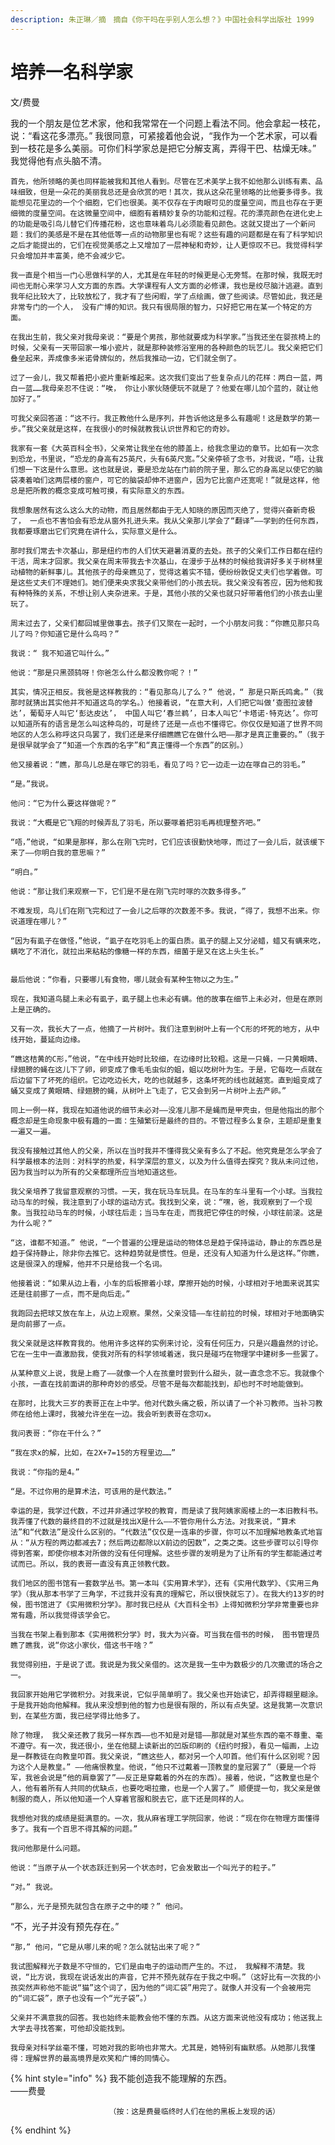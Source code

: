 ```yaml
---
description: 朱正琳／摘　摘自《你干吗在乎别人怎么想？》中国社会科学出版社 1999
---
```


# 培养一名科学家



文/费曼

我的一个朋友是位艺术家，他和我常常在一个问题上看法不同。他会拿起一枝花，说：“看这花多漂亮。” 我很同意，可紧接着他会说，“我作为一个艺术家，可以看到一枝花是多么美丽。可你们科学家总是把它分解支离，弄得干巴、枯燥无味。” 我觉得他有点头脑不清。  
  
    首先，他所领略的美也同样能被我和其他人看到。尽管在艺术美学上我不如他那么训练有素、品味细致，但是一朵花的美丽我总还是会欣赏的吧！其次，我从这朵花里领略的比他要多得多。我能想见花里边的一个个细胞，它们也很美。美不仅存在于肉眼可见的度量空间，而且也存在于更细微的度量空间。在这微量空间中，细胞有着精妙复杂的功能和过程。花的漂亮颜色在进化史上的功能是吸引鸟儿替它们传播花粉，这也意味着鸟儿必须能看见颜色。这就又提出了一个新问题：我们的美感是不是在其他低等一点的动物那里也有呢？这些有趣的问题都是在有了科学知识之后才能提出的，它们在视觉美感之上又增加了一层神秘和奇妙，让人更惊叹不已。我觉得科学只会增加并丰富美，绝不会减少它。  
  
    我一直是个相当一门心思做科学的人，尤其是在年轻的时候更是心无旁骛。在那时候，我既无时间也无耐心来学习人文方面的东西。大学课程有人文方面的必修课，我也是绞尽脑汁逃避。直到我年纪比较大了，比较放松了，我才有了些闲暇，学了点绘画，做了些阅读。尽管如此，我还是非常专门的一个人， 没有广博的知识。我只有很局限的智力，只好把它用在某一个特定的方面。  
  
    在我出生前，我父亲对我母亲说：“要是个男孩，那他就要成为科学家。”当我还坐在婴孩椅上的时候，父亲有一天带回家一堆小瓷片，就是那种装修浴室用的各种颜色的玩艺儿。我父亲把它们叠垒起来，弄成像多米诺骨牌似的，然后我推动一边，它们就全倒了。  
  
    过了一会儿，我又帮着把小瓷片重新堆起来。这次我们变出了些复杂点儿的花样：两白一蓝，两白一蓝……我母亲忍不住说：“唉， 你让小家伙随便玩不就是了？他爱在哪儿加个蓝的，就让他加好了。”  
  
    可我父亲回答道：“这不行。我正教他什么是序列，并告诉他这是多么有趣呢！这是数学的第一步。”我父亲就是这样，在我很小的时候就教我认识世界和它的奇妙。  
  
    我家有一套《大英百科全书》，父亲常让我坐在他的膝盖上，给我念里边的章节。比如有一次念到恐龙，书里说，“恐龙的身高有25英尺，头有6英尺宽。”父亲停顿了念书，对我说，“唔，让我们想一下这是什么意思。这也就是说，要是恐龙站在门前的院子里，那么它的身高足以使它的脑袋凑着咱们这两层楼的窗户，可它的脑袋却伸不进窗户，因为它比窗户还宽呢！”就是这样，他总是把所教的概念变成可触可摸，有实际意义的东西。  
  
    我想象居然有这么这么大的动物，而且居然都由于无人知晓的原因而灭绝了，觉得兴奋新奇极了， 一点也不害怕会有恐龙从窗外扎进头来。我从父亲那儿学会了“翻译”——学到的任何东西，我都要琢磨出它们究竟在讲什么，实际意义是什么。  
  
    那时我们常去卡次基山，那是纽约市的人们伏天避暑消夏的去处。孩子的父亲们工作日都在纽约干活，周末才回家。我父亲在周末带我去卡次基山，在漫步于丛林的时候给我讲好多关于树林里动植物的新鲜事儿。其他孩子的母亲瞧见了，觉得这着实不错，便纷纷敦促丈夫们也学着做。可是这些丈夫们不理她们。她们便来央求我父亲带他们的小孩去玩。我父亲没有答应，因为他和我有种特殊的关系，不想让别人夹杂进来。于是，其他小孩的父亲也就只好带着他们的小孩去山里玩了。  
  
    周末过去了，父亲们都回城里做事去。孩子们又聚在一起时，一个小朋友问我：“你瞧见那只鸟儿了吗？你知道它是什么鸟吗？”  
  
    我说：“ 我不知道它叫什么。”  
  
    他说：“那是只黑颈鸫呀！你爸怎么什么都没教你呢？！”  
  
    其实，情况正相反。我爸是这样教我的：“看见那鸟儿了么？” 他说，“ 那是只斯氏鸣禽。”（我那时就猜出其实他并不知道这鸟的学名。）他接着说，“在意大利，人们把它叫做‘查图拉波替达’，葡萄牙人叫它‘彭达皮达’， 中国人叫它‘春兰鹈’，日本人叫它‘卡塔诺·特克达’。你可以知道所有的语言是怎么叫这种鸟的，可是终了还是一点也不懂得它。你仅仅是知道了世界不同地区的人怎么称呼这只鸟罢了，我们还是来仔细瞧瞧它在做什么吧——那才是真正重要的。”（我于是很早就学会了“知道一个东西的名字”和“真正懂得一个东西”的区别。）  
  
    他又接着说：“瞧，那鸟儿总是在啄它的羽毛，看见了吗？它一边走一边在啄自己的羽毛。”  
  
    “是。”我说。  
  
    他问：“它为什么要这样做呢？”  
  
    我说：“大概是它飞翔的时候弄乱了羽毛，所以要啄着把羽毛再梳理整齐吧。”  
  
    “唔，”他说，“如果是那样，那么在刚飞完时，它们应该很勤快地啄，而过了一会儿后，就该缓下来了——你明白我的意思嘛？”  
  
    “明白。”  
  
    他说：“那让我们来观察一下，它们是不是在刚飞完时啄的次数多得多。”  
  
    不难发现，鸟儿们在刚飞完和过了一会儿之后啄的次数差不多。我说，“得了，我想不出来。你说道理在哪儿？”  
  
    “因为有虱子在做怪，”他说，“虱子在吃羽毛上的蛋白质。虱子的腿上又分泌蜡，蜡又有螨来吃，螨吃了不消化，就拉出来粘粘的像糖一样的东西，细菌于是又在这上头生长。”  
     
  
    最后他说：“你看，只要哪儿有食物，哪儿就会有某种生物以之为生。”     
  
    现在，我知道鸟腿上未必有虱子，虱子腿上也未必有螨。他的故事在细节上未必对，但是在原则上是正确的。  
  
    又有一次，我长大了一点，他摘了一片树叶。我们注意到树叶上有一个C形的坏死的地方，从中线开始，蔓延向边缘。     
  
    “瞧这桔黄的C形，”他说，“在中线开始时比较细，在边缘时比较粗。这是一只蝇，一只黄眼睛、绿翅膀的蝇在这儿下了卵，卵变成了像毛毛虫似的蛆，蛆以吃树叶为生。于是，它每吃一点就在后边留下了坏死的组织。它边吃边长大，吃的也就越多，这条坏死的线也就越宽。直到蛆变成了蛹又变成了黄眼睛、绿翅膀的蝇，从树叶上飞走了，它又会到另一片树叶上去产卵。”  
  
    同上一例一样，我现在知道他说的细节未必对——没准儿那不是蝇而是甲壳虫，但是他指出的那个概念却是生命现象中极有趣的一面：生殖繁衍是最终的目的。不管过程多么复杂，主题却是重复一遍又一遍。   
  
    我没有接触过其他人的父亲，所以在当时我并不懂得我父亲有多么了不起。他究竟是怎么学会了科学最根本的法则：对科学的热爱，科学深层的意义，以及为什么值得去探究？我从未问过他，因为我当时以为所有的父亲都理所应当地知道这些。  
  
    我父亲培养了我留意观察的习惯。一天，我在玩马车玩具。在马车的车斗里有一个小球。当我拉动马车的时候，我注意到了小球的运动方式。我找到父亲，说：“嘿，爸，我观察到了一个现象。当我拉动马车的时候，小球往后走；当马车在走，而我把它停住的时候，小球往前滚。这是为什么呢？”  
  
    “这，谁都不知道。” 他说，“一个普遍的公理是运动的物体总是趋于保持运动，静止的东西总是趋于保持静止，除非你去推它。这种趋势就是惯性。但是，还没有人知道为什么是这样。”你瞧，这是很深入的理解，他并不只是给我一个名词。  
  
    他接着说：“如果从边上看，小车的后板擦着小球，摩擦开始的时候，小球相对于地面来说其实还是往前挪了一点，而不是向后走。”    
  
    我跑回去把球又放在车上，从边上观察。果然，父亲没错——车往前拉的时候，球相对于地面确实是向前挪了一点。  
  
    我父亲就是这样教育我的。他用许多这样的实例来讨论，没有任何压力，只是兴趣盎然的讨论。它在一生中一直激励我，使我对所有的科学领域着迷，我只是碰巧在物理学中建树多一些罢了。  
  
    从某种意义上说，我是上瘾了——就像一个人在孩童时尝到什么甜头，就一直念念不忘。我就像个小孩，一直在找前面讲的那种奇妙的感受。尽管不是每次都能找到，却也时不时地能做到。  
  
    在那时，比我大三岁的表哥正在上中学。他对代数头痛之极，所以请了一个补习教师。当补习教师在给他上课时，我被允许坐在一边。我会听到表哥在念叨x。  
  
    我问表哥：“你在干什么？”  
  
    “我在求x的解，比如，在2X+7=15的方程里边……”  
  
    我说：“你指的是4。”  
  
    “是。不过你用的是算术法，可该用的是代数法。”  
  
    幸运的是，我学过代数，不过并非通过学校的教育，而是读了我阿姨家阁楼上的一本旧教科书。我弄懂了代数的最终目的不过就是找出X是什么——不管你用什么方法。对我来说，“算术法”和“代数法”是没什么区别的。“代数法”仅仅是一连串的步骤，你可以不加理解地教条式地盲从：“从方程的两边都减去7；然后两边都除以X前边的因数”，之类之类。这些步骤可以引导你得到答案，即使你根本对所做的没有任何理解。这些步骤的发明是为了让所有的学生都能通过考试而已。所以，我的表哥一直没有真正领教代数。  
  
    我们地区的图书馆有一套数学丛书。第一本叫《实用算术学》，还有《实用代数学》、《实用三角学》（我从那本书学了三角学，不过我并没有真的理解它，所以很快就忘了）。在我大约13岁的时候，图书馆进了《实用微积分学》。那时我已经从《大百科全书》上得知微积分学非常重要也非常有趣，所以我觉得该学会它。  
  
    当我在书架上看到那本《实用微积分学》时，我大为兴奋。可当我在借书的时候， 图书管理员瞧了瞧我，说“你这小家伙，借这书干啥？”  
  
    我觉得别扭，于是说了谎。我说是为我父亲借的。这次是我一生中为数极少的几次撒谎的场合之一。  
  
    我回家开始用它学微积分。对我来说，它似乎简单明了。我父亲也开始读它，却弄得糊里糊涂。于是我开始向他解释。我从来没想到他的智力也是很有限的，所以有点失望。这是我第一次意识到，在某些方面，我已经学得比他多了。  
  
    除了物理， 我父亲还教了我另一样东西——也不知是对是错——那就是对某些东西的毫不尊重、毫不遵守。有一次，我还很小，坐在他腿上读新出的凹版印刷的《纽约时报》，看见一幅画，上边是一群教徒在向教皇叩首。我父亲说，“瞧这些人，都对另一个人叩首。他们有什么区别呢？因为这个人是教皇。” ——他痛恨教皇。他说，“他只不过戴着一顶教皇的皇冠罢了”（要是一个将军，我爸会说是“他的肩章罢了”——反正是穿戴着的外在的东西）。接着，他说，“这教皇也是个人，他有着所有人共同的优缺点，也要吃喝拉撒，也是一个人罢了。” 顺便提一句，我父亲是做制服的商人，所以他知道一个人穿着官服和脱去它，底下还是同样的人。  
  
    我想他对我的成绩是挺满意的。一次，我从麻省理工学院回家，他说：“现在你在物理方面懂得多了。我有一个百思不得其解的问题。”  
  
    我问他那是什么问题。  
  
    他说：“当原子从一个状态跃迁到另一个状态时，它会发散出一个叫光子的粒子。”  
  
    “对。” 我说。  
  
    “那么，光子是预先就包含在原子之中的喽？” 他问。

“不，光子并没有预先存在。”  
  
    “那，” 他问，“它是从哪儿来的呢？怎么就钻出来了呢？”  
  
    我试图解释光子数是不守恒的，它们是由电子的运动而产生的。不过， 我解释不清楚。我说，“比方说，我现在说话发出的声音，它并不预先就存在于我之中啊。”（这好比有一次我的小孩突然声称他不能说“猫”这个词了，因为他的“词汇袋”用完了。就像人并没有一个会被用完的“词汇袋”，原子也没有一个“光子袋”。）  
  
    父亲并不满意我的回答。我也始终未能教会他不懂的东西。从这方面来说他没有成功；他送我上大学去寻找答案，可他却没能找到。  
  
    我母亲对科学丝毫不懂，可她对我的影响也非常大。尤其是，她特别有幽默感。从她那儿我懂得：理解世界的最高境界是欢笑和广博的同情心。

{% hint style="info" %}
   我不能创造我不能理解的东西。  
                                                                          ——费曼

                          （按：这是费曼临终时人们在他的黑板上发现的话）
{% endhint %}

